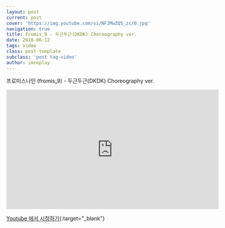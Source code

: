 ```yaml
---
layout: post
current: post
cover: 'https://img.youtube.com/vi/NFJMwZQ5_zc/0.jpg'
navigation: true
title: Fromis_9 - 두근두근(DKDK) Choreography ver.
date: 2018-06-12
tags: video 
class: post-template
subclass: 'post tag-video'
author: imreplay
---
```


프로미스나인 (fromis_9) - 두근두근(DKDK) Choreography ver.

<iframe width="560" height="315" src="https://www.youtube.com/embed/NFJMwZQ5_zc?rel=0" frameborder="0" allow="autoplay; encrypted-media" allowfullscreen></iframe>


[Youtube 에서 시청하기](https://www.youtube.com/watch?v=NFJMwZQ5_zc){:target="_blank"}

